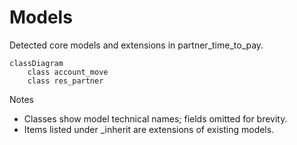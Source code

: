 # Models

Detected core models and extensions in partner_time_to_pay.

```mermaid
classDiagram
    class account_move
    class res_partner
```

Notes
- Classes show model technical names; fields omitted for brevity.
- Items listed under _inherit are extensions of existing models.
